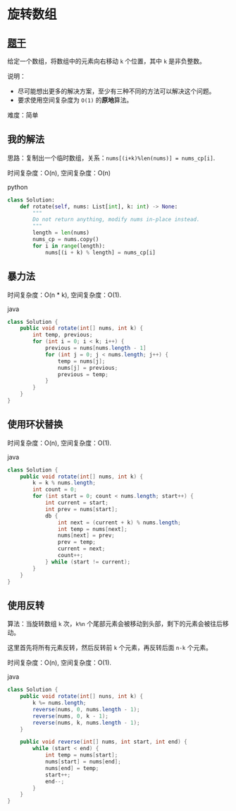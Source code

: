 # 旋转数组

## [题干](https://leetcode-cn.com/problems/rotate-array/)

给定一个数组，将数组中的元素向右移动 `k` 个位置，其中 `k` 是非负整数。

说明：

- 尽可能想出更多的解决方案，至少有三种不同的方法可以解决这个问题。
- 要求使用空间复杂度为 `O(1)` 的**原地**算法。

难度：简单

## 我的解法

思路：复制出一个临时数组，关系：`nums[(i+k)%len(nums)] = nums_cp[i]`.

时间复杂度：O(n), 空间复杂度：O(n)

python

```python
class Solution:
    def rotate(self, nums: List[int], k: int) -> None:
        """
        Do not return anything, modify nums in-place instead.
        """
        length = len(nums)
        nums_cp = nums.copy()
        for i in range(length):
            nums[(i + k) % length] = nums_cp[i]
```

## 暴力法

时间复杂度：O(n * k), 空间复杂度：O(1).

java

```java
class Solution {
    public void rotate(int[] nums, int k) {
        int temp, previous;
        for (int i = 0; i < k; i++) {
            previous = nums[nums.length - 1]
            for (int j = 0; j < nums.length; j++) {
                temp = nums[j];
                nums[j] = previous;
                previous = temp;
            }
        }
    }
}
```

## 使用环状替换

时间复杂度：O(n), 空间复杂度：O(1).

java

```java
class Solution {
    public void rotate(int[] nums, int k) {
        k = k % nums.length;
        int count = 0;
        for (int start = 0; count < nums.length; start++) {
            int current = start;
            int prev = nums[start];
            db {
                int next = (current + k) % nums.length;
                int temp = nums[next];
                nums[next] = prev;
                prev = temp;
                current = next;
                count++;
            } while (start != current);
        }
    }
}
```

## 使用反转

算法：当旋转数组 `k` 次，`k%n` 个尾部元素会被移动到头部，剩下的元素会被往后移动。

这里首先将所有元素反转，然后反转前 `k` 个元素，再反转后面 `n-k` 个元素。

时间复杂度：O(n), 空间复杂度：O(1).

java

```java
class Solution {
    public void rotate(int[] nuns, int k) {
        k %= nums.length;
        reverse(nums, 0, nums.length - 1);
        reverse(nums, 0, k - 1);
        reverse(nums, k, nums.length - 1);
    }

    public void reverse(int[] nums, int start, int end) {
        while (start < end) {
            int temp = nums[start];
            nums[start] = nums[end];
            nums[end] = temp;
            start++;
            end--;
        }
    }
}
```
